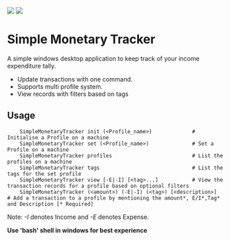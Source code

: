 ![](https://github.com/Phenomenon2919/SimpleMonetaryTracker/workflows/CI/badge.svg?branch=master&event=push)
![](https://img.shields.io/github/release/Phenomenon2919/SimpleMonetaryTracker.svg)

# Simple Monetary Tracker

A simple windows desktop application to keep track of your income expenditure tally.

- Update transactions with one command.
- Supports multi profile system.
- View records with filters based on tags

## Usage

        SimpleMonetaryTracker init (<Profile_name>)             # Initialise a Profile on a machine
        SimpleMonetaryTracker set (<Profile_name>)              # Set a Profile on a machine
        SimpleMonetaryTracker profiles                          # List the profiles on a machine
        SimpleMonetaryTracker tags                              # List the tags for the set profile
        SimpleMonetaryTracker view [-E|-I] [<tag>...]           # View the transaction records for a profile based on optional filters
        SimpleMonetaryTracker (<amount>) (-E|-I) (<tag>) [<description>]        # Add a transaction to a profile by mentioning the amount*, E/I*,Tag* and Description [* Required]

Note: _-I_ denotes Income and _-E_ denotes Expense.

**Use 'bash' shell in windows for best experience**
